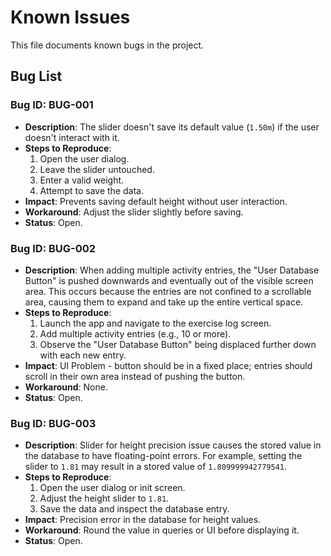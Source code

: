 # Known Issues

This file documents known bugs in the project.

## Bug List

### Bug ID: BUG-001
- **Description**: The slider doesn't save its default value (`1.50m`) if the user doesn't interact with it.
- **Steps to Reproduce**:
  1. Open the user dialog.
  2. Leave the slider untouched.
  3. Enter a valid weight.
  4. Attempt to save the data.
- **Impact**: Prevents saving default height without user interaction.
- **Workaround**: Adjust the slider slightly before saving.
- **Status**: Open.

### Bug ID: BUG-002
- **Description**: When adding multiple activity entries, the "User Database Button" is pushed downwards and eventually out of the visible screen area. This occurs because the entries are not confined to a scrollable area, causing them to expand and take up the entire vertical space.
- **Steps to Reproduce**:
  1. Launch the app and navigate to the exercise log screen.
  2. Add multiple activity entries (e.g., 10 or more).
  3. Observe the "User Database Button" being displaced further down with each new entry.
- **Impact**: UI Problem - button should be in a fixed place; entries should scroll in their own area instead of pushing the button.
- **Workaround**: None.
- **Status**: Open.

### Bug ID: BUG-003
- **Description**: Slider for height precision issue causes the stored value in the database to have floating-point errors. For example, setting the slider to `1.81` may result in a stored value of `1.809999942779541`.
- **Steps to Reproduce**:
  1. Open the user dialog or init screen.
  2. Adjust the height slider to `1.81`.
  3. Save the data and inspect the database entry.
- **Impact**: Precision error in the database for height values.
- **Workaround**: Round the value in queries or UI before displaying it.
- **Status**: Open.
